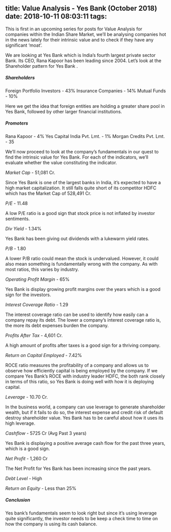 title: Value Analysis - Yes Bank (October 2018)
date: 2018-10-11 08:03:11
tags:
---
This is first in an upcoming series for posts for Value Analysis for companies within the Indian Share Market, we’ll be analysing companies hot in the news lately for their intrinsic value and to check if they have any significant ‘moat’.

We are looking at Yes Bank which is India’s fourth largest private sector Bank. Its CEO, Rana Kapoor has been leading since 2004. Let’s look at the Shareholder pattern for Yes Bank .

##### Shareholders

Foreign Portfolio Investors - 43%
Insurance Companies - 14%
Mutual Funds - 10%

Here we get the idea that foreign entities are holding a greater share pool in Yes Bank, followed by other larger financial institutions.

##### Promoters

Rana Kapoor - 4%
Yes Capital India Pvt. Lmt. - 1%
Morgan Credits Pvt. Lmt. - 35

We’ll now proceed to look at the company’s fundamentals in our quest to find the intrinsic value for Yes Bank. For each of the indicators, we’ll evaluate whether the value constituting the indicator.

*Market Cap* -  51,081 Cr.

Since Yes Bank is one of the largest banks in India, it’s expected to have a high market capitalization. It still falls quite short of its competitor HDFC which has the Market Cap of 528,491 Cr.

*P/E* - 11.48

A low P/E ratio is a good sign that stock price is not inflated by investor sentiments.

*Div Yield* - 1.34%

Yes Bank has been giving out dividends with a lukewarm yield rates.

*P/B* - 1.80

A lower P/B ratio could mean the stock is undervalued. However, it could also mean something is fundamentally wrong with the company. As with most ratios, this varies by industry.

*Operating Profit Margin* - 65%

Yes Bank is display growing profit margins over the years which is a good sign for the investors.

*Interest Coverage Ratio* - 1.29

The interest coverage ratio can be used to identify how easily can a company repay its debt.
The lower a company’s interest coverage ratio is, the more its debt expenses burden the company. 

*Profits After Tax* - 4,601 Cr.

A high amount of profits after taxes is a good sign for a thriving company.

*Return on Capital Employed* - 7.42%

ROCE ratio measures the profitability of a company and allows us to observe how efficiently capital is being employed by the company. If we compare Yes Bank’s ROCE with industry leader HDFC, the both rank closely in terms of this ratio, so Yes Bank is doing well with how it is deploying capital.

*Leverage*  - 10.70 Cr.

In the business world, a company can use leverage to generate shareholder wealth, but if it fails to do so, the interest expense and credit risk of default destroy shareholder value. Yes Bank has to be careful about how it uses its high leverage.

*Cashflow* - 5725 Cr (Avg Past 3 years)

Yes Bank is displaying a positive average cash flow for the past three years, which is a good sign.

*Net Profit* - 1,260 Cr

The Net Profit for Yes Bank has been increasing since the past years.

*Debt Level* - High

*Return on Equity* - Less than 25% 

##### Conclusion

Yes bank’s fundamentals seem to look right but since it’s using leverage quite significantly, the investor needs to be keep a check time to time on how the company is using its cash balance.